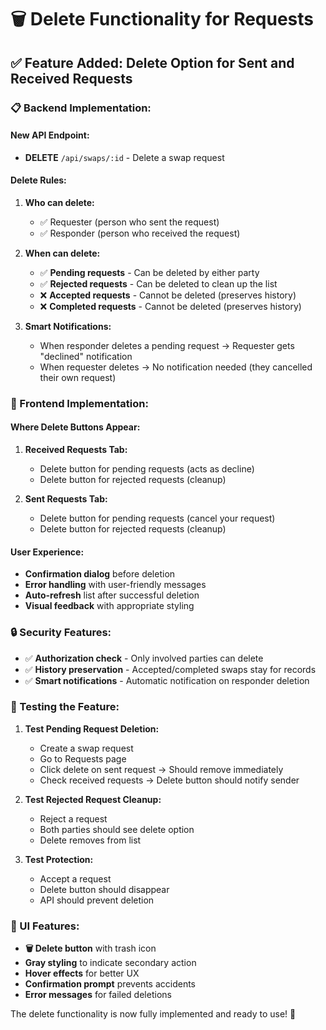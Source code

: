 # 🗑️ Delete Functionality for Requests

## ✅ Feature Added: Delete Option for Sent and Received Requests

### 📋 Backend Implementation:

#### New API Endpoint:
- **DELETE** `/api/swaps/:id` - Delete a swap request

#### Delete Rules:
1. **Who can delete:**
   - ✅ Requester (person who sent the request)
   - ✅ Responder (person who received the request)

2. **When can delete:**
   - ✅ **Pending requests** - Can be deleted by either party
   - ✅ **Rejected requests** - Can be deleted to clean up the list
   - ❌ **Accepted requests** - Cannot be deleted (preserves history)
   - ❌ **Completed requests** - Cannot be deleted (preserves history)

3. **Smart Notifications:**
   - When responder deletes a pending request → Requester gets "declined" notification
   - When requester deletes → No notification needed (they cancelled their own request)

### 🎨 Frontend Implementation:

#### Where Delete Buttons Appear:
1. **Received Requests Tab:**
   - Delete button for pending requests (acts as decline)
   - Delete button for rejected requests (cleanup)

2. **Sent Requests Tab:**
   - Delete button for pending requests (cancel your request)
   - Delete button for rejected requests (cleanup)

#### User Experience:
- **Confirmation dialog** before deletion
- **Error handling** with user-friendly messages
- **Auto-refresh** list after successful deletion
- **Visual feedback** with appropriate styling

### 🔒 Security Features:
- ✅ **Authorization check** - Only involved parties can delete
- ✅ **History preservation** - Accepted/completed swaps stay for records
- ✅ **Smart notifications** - Automatic notification on responder deletion

### 🧪 Testing the Feature:

1. **Test Pending Request Deletion:**
   - Create a swap request
   - Go to Requests page
   - Click delete on sent request → Should remove immediately
   - Check received requests → Delete button should notify sender

2. **Test Rejected Request Cleanup:**
   - Reject a request
   - Both parties should see delete option
   - Delete removes from list

3. **Test Protection:**
   - Accept a request
   - Delete button should disappear
   - API should prevent deletion

### 📱 UI Features:
- **🗑️ Delete button** with trash icon
- **Gray styling** to indicate secondary action
- **Hover effects** for better UX
- **Confirmation prompt** prevents accidents
- **Error messages** for failed deletions

The delete functionality is now fully implemented and ready to use! 🎉
